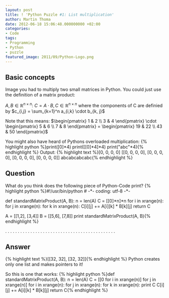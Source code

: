 ```yaml
---
layout: post
title: ! 'Python Puzzle #1: List multiplication'
author: Martin Thoma
date: 2012-06-18 15:06:48.000000000 +02:00
categories:
- Code
tags:
- Programming
- Python
- puzzle
featured_image: 2011/09/Python-Logo.png
---
```

<h2>Basic concepts</h2>
Image you had to multiply two small matrices in Python. You could just use the definition of a matrix product:

$A, B \in \mathbb{R}^{n \times n}$:
$C = A \cdot B, C \in \mathbb{R}^{n \times n}$ where the components of C are definied by
$c_{i,j} = \sum_{k=1}^n a_{i,k} \cdot b_{k, j}$

Note that this means:
$\begin{pmatrix} 
1 & 2 \\
3 & 4
\end{pmatrix} \cdot 
\begin{pmatrix} 
5 & 6 \\
7 & 8
\end{pmatrix} = 
\begin{pmatrix} 
19 & 22 \\
43 & 50
\end{pmatrix}$

You might also have heard of Pythons overloaded multiplication:
{% highlight python %}print([0]*4)
print([[0]*4]*4)
print("abc"*4){% endhighlight %}
Output:
{% highlight text %}[0, 0, 0, 0]
[[0, 0, 0, 0], [0, 0, 0, 0], [0, 0, 0, 0], [0, 0, 0, 0]]
abcabcabcabc{% endhighlight %}

<h2>Question</h2>
What do you think does the following piece of Python-Code print?
{% highlight python %}#!/usr/bin/python
# -*- coding: utf-8 -*-

def standardMatrixProduct(A, B):
	n = len(A)
	C = [[0]*n]*n
	for i in xrange(n):
		for j in xrange(n):
			for k in xrange(n):
				C[i][j] += A[i][k] * B[k][j]
	return C

A = [[1,2], [3,4]]
B = [[5,6], [7,8]]
print standardMatrixProduct(A, B){% endhighlight %}


.
.
.
.
.
.
.
.
.
.
.
.
.
.
.
.
.
.
.
.
.
.
.
.
.
.
.
.
.
.
.
.
.
.
.
.
.
.
.
.
.
.
.
.



<h2>Answer</h2>
{% highlight text %}[[32, 32], [32, 32]]{% endhighlight %}
Python creates only one list and makes pointers to it!

So this is one that works:
{% highlight python %}def standardMatrixProduct(A, B):
	n = len(A)
	C = [[0 for i in xrange(n)] for j in xrange(n)]
	for i in xrange(n):
		for j in xrange(n):
			for k in xrange(n):
				print C
				C[i][j] += A[i][k] * B[k][j]
	return C{% endhighlight %}
